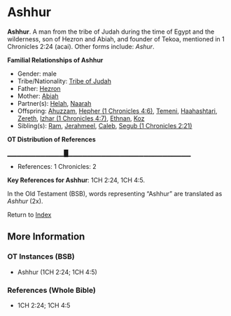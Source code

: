 # Ashhur
**Ashhur**. 
A man from the tribe of Judah during the time of Egypt and the wilderness, son of Hezron and Abiah, and founder of Tekoa, mentioned in 1 Chronicles 2:24 (acai). 
Other forms include: 
*Ashur*. 




**Familial Relationships of Ashhur**


* Gender: male
* Tribe/Nationality: [Tribe of Judah](../../../groups/md/acai/Judah.md)
* Father: [Hezron](Hezron.2.md)
* Mother: [Abiah](Abiah.md)
* Partner(s): [Helah](Helah.md), [Naarah](Naarah.md)
* Offspring: [Ahuzzam](Ahuzzam.md), [Hepher (1 Chronicles 4:6)](Hepher.2.md), [Temeni](Temeni.md), [Haahashtari](Haahashtari.md), [Zereth](Zereth.md), [Izhar (1 Chronicles 4:7)](Izhar.2.md), [Ethnan](Ethnan.md), [Koz](Koz.md)
* Sibling(s): [Ram](Ram.md), [Jerahmeel](Jerahmeel.md), [Caleb](Caleb.2.md), [Segub (1 Chronicles 2:21)](Segub.2.md)


**OT Distribution of References**

▁▁▁▁▁▁▁▁▁▁▁▁█▁▁▁▁▁▁▁▁▁▁▁▁▁▁▁▁▁▁▁▁▁▁▁▁▁▁
* References: 1 Chronicles: 2



**Key References for Ashhur**: 
1CH 2:24, 1CH 4:5. 


In the Old Testament (BSB), words representing “Ashhur” are translated as 
*Ashhur* (2x). 




Return to [Index](00-Index.md)

## More Information

### OT Instances (BSB)

* Ashhur (1CH 2:24; 1CH 4:5)



### References (Whole Bible)

* 1CH 2:24; 1CH 4:5



